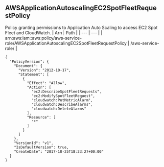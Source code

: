 
## AWSApplicationAutoscalingEC2SpotFleetRequestPolicy
Policy granting permissions to Application Auto Scaling to access EC2 Spot Fleet and CloudWatch.
| Arn | Path |
| --- | --- |
| arn:aws:iam::aws:policy/aws-service-role/AWSApplicationAutoscalingEC2SpotFleetRequestPolicy | /aws-service-role/ |
```
{
  "PolicyVersion": {
    "Document": {
      "Version": "2012-10-17",
      "Statement": [
        {
          "Effect": "Allow",
          "Action": [
            "ec2:DescribeSpotFleetRequests",
            "ec2:ModifySpotFleetRequest",
            "cloudwatch:PutMetricAlarm",
            "cloudwatch:DescribeAlarms",
            "cloudwatch:DeleteAlarms"
          ],
          "Resource": [
            "*"
          ]
        }
      ]
    },
    "VersionId": "v1",
    "IsDefaultVersion": true,
    "CreateDate": "2017-10-25T18:23:27+00:00"
  }
}
```
